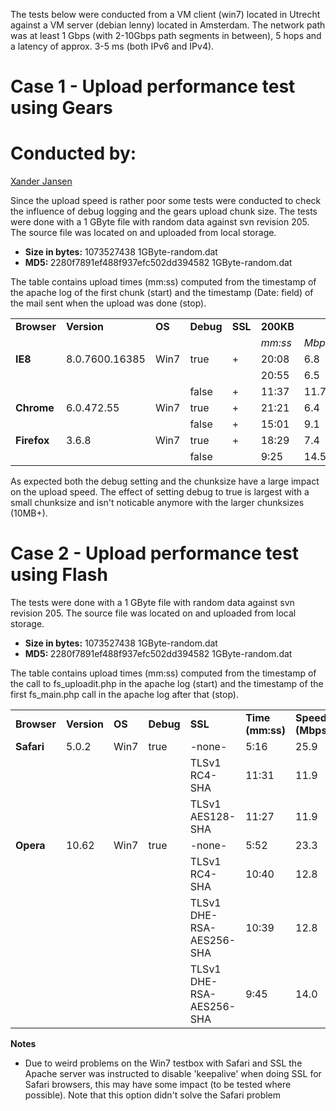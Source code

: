<p>The tests below were conducted from a VM client (win7) located in Utrecht against a VM server (debian lenny) located in Amsterdam. The network path was at least 1 Gbps (with 2-10Gbps path segments in between), 5 hops and a latency of approx. 3-5 ms (both IPv6 and IPv4).</p>

<h1 id="case_1_-_upload_performance_test_using_gears">Case 1 - Upload performance test using Gears</h1>

<h1 id="636f6e6475637465642062793a">Conducted by:</h1>

<p><a href="https://www.assembla.com/profile/xjansen">Xander Jansen</a></p>

<p>Since the upload speed is rather poor some tests were conducted to check the influence of debug logging and the gears upload chunk size. The tests were done with a 1 GByte file with random data against svn revision 205. The source file was located on and uploaded from local storage.</p>

<ul>
	<li><strong>Size in bytes:</strong> 1073527438 1GByte-random.dat</li>
	<li><strong>MD5: </strong>2280f7891ef488f937efc502dd394582 1GByte-random.dat</li>
</ul>

<p>The table contains upload times (mm:ss) computed from the timestamp of the apache log of the first chunk (start) and the timestamp (Date: field) of the mail sent when the upload was done (stop).</p>

<table border="0">
	<tbody>
		<tr>
			<td><strong>Browser</strong></td>
			<td><strong>Version</strong></td>
			<td><strong>OS</strong></td>
			<td><strong>Debug</strong></td>
			<td><strong>SSL</strong></td>
			<td><strong>200KB</strong></td>
			<td>&nbsp;</td>
			<td><strong>1MB</strong></td>
			<td>&nbsp;</td>
			<td><strong>10MB</strong></td>
			<td>&nbsp;</td>
			<td><strong>25MB</strong></td>
			<td>&nbsp;</td>
		</tr>
		<tr>
			<td>&nbsp;</td>
			<td>&nbsp;</td>
			<td>&nbsp;</td>
			<td>&nbsp;</td>
			<td>&nbsp;</td>
			<td><em>mm:ss</em></td>
			<td><em>Mbps</em></td>
			<td><em>mm:ss</em></td>
			<td><em>Mbps</em></td>
			<td><em>mm:ss</em></td>
			<td><em>Mbps</em></td>
			<td><em>mm:ss</em></td>
			<td><em>Mbps</em></td>
		</tr>
		<tr>
			<td><strong>IE8</strong></td>
			<td>8.0.7600.16385</td>
			<td>Win7</td>
			<td>true</td>
			<td>+</td>
			<td>20:08</td>
			<td>6.8</td>
			<td>&nbsp;</td>
			<td>&nbsp;</td>
			<td>4:22</td>
			<td>31.3</td>
			<td>&nbsp;</td>
			<td>&nbsp;</td>
		</tr>
		<tr>
			<td>&nbsp;</td>
			<td>&nbsp;</td>
			<td>&nbsp;</td>
			<td>&nbsp;</td>
			<td>&nbsp;</td>
			<td>20:55</td>
			<td>6.5</td>
			<td>&nbsp;</td>
			<td>&nbsp;</td>
			<td>&nbsp;</td>
			<td>&nbsp;</td>
			<td>&nbsp;</td>
			<td>&nbsp;</td>
		</tr>
		<tr>
			<td>&nbsp;</td>
			<td>&nbsp;</td>
			<td>&nbsp;</td>
			<td>false</td>
			<td>+</td>
			<td>11:37</td>
			<td>11.7</td>
			<td>&nbsp;</td>
			<td>&nbsp;</td>
			<td>4:25</td>
			<td>30.1</td>
			<td>&nbsp;</td>
			<td>&nbsp;</td>
		</tr>
		<tr>
			<td><strong>Chrome</strong></td>
			<td>6.0.472.55</td>
			<td>Win7</td>
			<td>true</td>
			<td>+</td>
			<td>21:21</td>
			<td>6.4</td>
			<td>11:55</td>
			<td>11.5</td>
			<td>9:20</td>
			<td>14.6</td>
			<td>9:21</td>
			<td>14.6</td>
		</tr>
		<tr>
			<td>&nbsp;</td>
			<td>&nbsp;</td>
			<td>&nbsp;</td>
			<td>false</td>
			<td>+</td>
			<td>15:01</td>
			<td>9.1</td>
			<td>&nbsp;</td>
			<td>&nbsp;</td>
			<td>9:39</td>
			<td>14.1</td>
			<td>&nbsp;</td>
			<td>&nbsp;</td>
		</tr>
		<tr>
			<td><strong>Firefox</strong></td>
			<td>3.6.8</td>
			<td>Win7</td>
			<td>true</td>
			<td>+</td>
			<td>18:29</td>
			<td>7.4</td>
			<td>&nbsp;</td>
			<td>&nbsp;</td>
			<td>&nbsp;</td>
			<td>&nbsp;</td>
			<td>&nbsp;</td>
			<td>&nbsp;</td>
		</tr>
		<tr>
			<td>&nbsp;</td>
			<td>&nbsp;</td>
			<td>&nbsp;</td>
			<td>false</td>
			<td>&nbsp;</td>
			<td>9:25</td>
			<td>14.5</td>
			<td>&nbsp;</td>
			<td>&nbsp;</td>
			<td>5:01</td>
			<td>27.2</td>
			<td>&nbsp;</td>
			<td>&nbsp;</td>
		</tr>
	</tbody>
</table>

<p>As expected both the debug setting and the chunksize have a large impact on the upload speed. The effect of setting debug to true is largest with a small chunksize and isn&#39;t noticable anymore with the larger chunksizes (10MB+).</p>

<h1 id="case_2_-_upload_performance_test_using_flash">Case 2 - Upload performance test using Flash</h1>

<p>The tests were done with a 1 GByte file with random data against svn revision 205. The source file was located on and uploaded from local storage.</p>

<ul>
	<li><strong>Size in bytes:</strong> 1073527438 1GByte-random.dat</li>
	<li><strong>MD5: </strong>2280f7891ef488f937efc502dd394582 1GByte-random.dat</li>
</ul>

<p>The table contains upload times (mm:ss) computed from the timestamp of the call to fs_uploadit.php in the apache log (start) and the timestamp of the first fs_main.php call in the apache log after that (stop).</p>

<table border="0">
	<tbody>
		<tr>
			<td><strong>Browser</strong></td>
			<td><strong>Version</strong></td>
			<td><strong>OS</strong></td>
			<td><strong>Debug</strong></td>
			<td><strong>SSL</strong></td>
			<td><strong>Time (mm:ss)</strong></td>
			<td><strong>Speed (Mbps)</strong></td>
		</tr>
		<tr>
			<td><strong>Safari</strong></td>
			<td>5.0.2</td>
			<td>Win7</td>
			<td>true</td>
			<td>-none-</td>
			<td>5:16</td>
			<td>25.9</td>
		</tr>
		<tr>
			<td>&nbsp;</td>
			<td>&nbsp;</td>
			<td>&nbsp;</td>
			<td>&nbsp;</td>
			<td>TLSv1 RC4-SHA</td>
			<td>11:31</td>
			<td>11.9</td>
		</tr>
		<tr>
			<td>&nbsp;</td>
			<td>&nbsp;</td>
			<td>&nbsp;</td>
			<td>&nbsp;</td>
			<td>TLSv1 AES128-SHA</td>
			<td>11:27</td>
			<td>11.9</td>
		</tr>
		<tr>
			<td><strong>Opera</strong></td>
			<td>10.62</td>
			<td>Win7</td>
			<td>true</td>
			<td>-none-</td>
			<td>5:52</td>
			<td>23.3</td>
		</tr>
		<tr>
			<td>&nbsp;</td>
			<td>&nbsp;</td>
			<td>&nbsp;</td>
			<td>&nbsp;</td>
			<td>TLSv1 RC4-SHA</td>
			<td>10:40</td>
			<td>12.8</td>
		</tr>
		<tr>
			<td>&nbsp;</td>
			<td>&nbsp;</td>
			<td>&nbsp;</td>
			<td>&nbsp;</td>
			<td>TLSv1 DHE-RSA-AES256-SHA</td>
			<td>10:39</td>
			<td>12.8</td>
		</tr>
		<tr>
			<td>&nbsp;</td>
			<td>&nbsp;</td>
			<td>&nbsp;</td>
			<td>&nbsp;</td>
			<td>TLSv1 DHE-RSA-AES256-SHA</td>
			<td>9:45</td>
			<td>14.0</td>
		</tr>
	</tbody>
</table>

<p><strong>Notes</strong></p>

<ul>
	<li>Due to weird problems on the Win7 testbox with Safari and SSL the Apache server was instructed to disable &#39;keepalive&#39; when doing SSL for Safari browsers, this may have some impact (to be tested where possible). Note that this option didn&#39;t solve the Safari problem</li>
</ul>

